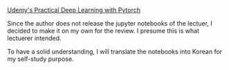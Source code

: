 [Udemy's Practical Deep Learning with Pytorch](https://www.udemy.com/practical-deep-learning-with-pytorch/)

Since the author does not release the jupyter notebooks of the lectuer, I decided to make it on my own for the review. I presume this is what lectuerer intended.

To have a solid understanding, I will translate the notebooks into Korean for my self-study purpose.
